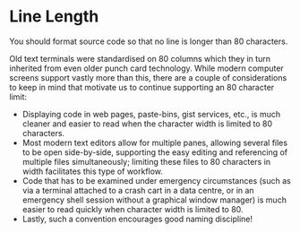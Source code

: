 # Line Length

You should format source code so that no line is longer than 80 characters.

Old text terminals were standardised on 80 columns which they in turn inherited from even older punch card technology. While modern computer screens support vastly more than this, there are a couple of considerations to keep in mind that motivate us to continue supporting an 80 character limit:

* Displaying code in web pages, paste-bins, gist services, etc., is much cleaner and easier to read when the character width is limited to 80 characters.
* Most modern text editors allow for multiple panes, allowing several files to be open side-by-side, supporting the easy editing and referencing of multiple files simultaneously; limiting these files to 80 characters in width facilitates this type of workflow.
* Code that has to be examined under emergency circumstances (such as via a terminal attached to a crash cart in a data centre, or in an emergency shell session without a graphical window manager) is much easier to read quickly when character width is limited to 80.
* Lastly, such a convention encourages good naming discipline!

